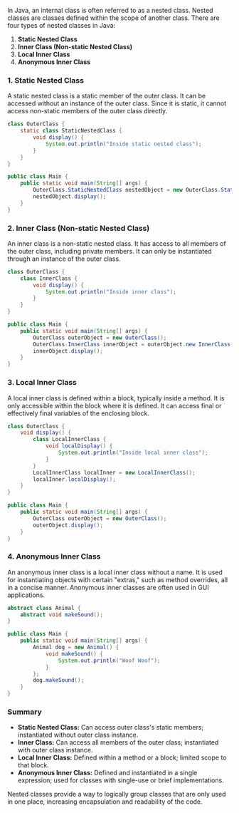 In Java, an internal class is often referred to as a nested class. Nested classes are classes defined within the scope of another class. There are four types of nested classes in Java:

1. **Static Nested Class**
2. **Inner Class (Non-static Nested Class)**
3. **Local Inner Class**
4. **Anonymous Inner Class**

### 1. Static Nested Class

A static nested class is a static member of the outer class. It can be accessed without an instance of the outer class. Since it is static, it cannot access non-static members of the outer class directly.

```java
class OuterClass {
    static class StaticNestedClass {
        void display() {
            System.out.println("Inside static nested class");
        }
    }
}

public class Main {
    public static void main(String[] args) {
        OuterClass.StaticNestedClass nestedObject = new OuterClass.StaticNestedClass();
        nestedObject.display();
    }
}
```

### 2. Inner Class (Non-static Nested Class)

An inner class is a non-static nested class. It has access to all members of the outer class, including private members. It can only be instantiated through an instance of the outer class.

```java
class OuterClass {
    class InnerClass {
        void display() {
            System.out.println("Inside inner class");
        }
    }
}

public class Main {
    public static void main(String[] args) {
        OuterClass outerObject = new OuterClass();
        OuterClass.InnerClass innerObject = outerObject.new InnerClass();
        innerObject.display();
    }
}
```

### 3. Local Inner Class

A local inner class is defined within a block, typically inside a method. It is only accessible within the block where it is defined. It can access final or effectively final variables of the enclosing block.

```java
class OuterClass {
    void display() {
        class LocalInnerClass {
            void localDisplay() {
                System.out.println("Inside local inner class");
            }
        }
        LocalInnerClass localInner = new LocalInnerClass();
        localInner.localDisplay();
    }
}

public class Main {
    public static void main(String[] args) {
        OuterClass outerObject = new OuterClass();
        outerObject.display();
    }
}
```

### 4. Anonymous Inner Class

An anonymous inner class is a local inner class without a name. It is used for instantiating objects with certain "extras," such as method overrides, all in a concise manner. Anonymous inner classes are often used in GUI applications.

```java
abstract class Animal {
    abstract void makeSound();
}

public class Main {
    public static void main(String[] args) {
        Animal dog = new Animal() {
            void makeSound() {
                System.out.println("Woof Woof");
            }
        };
        dog.makeSound();
    }
}
```

### Summary

- **Static Nested Class:** Can access outer class's static members; instantiated without outer class instance.
- **Inner Class:** Can access all members of the outer class; instantiated with outer class instance.
- **Local Inner Class:** Defined within a method or a block; limited scope to that block.
- **Anonymous Inner Class:** Defined and instantiated in a single expression; used for classes with single-use or brief implementations.

Nested classes provide a way to logically group classes that are only used in one place, increasing encapsulation and readability of the code.